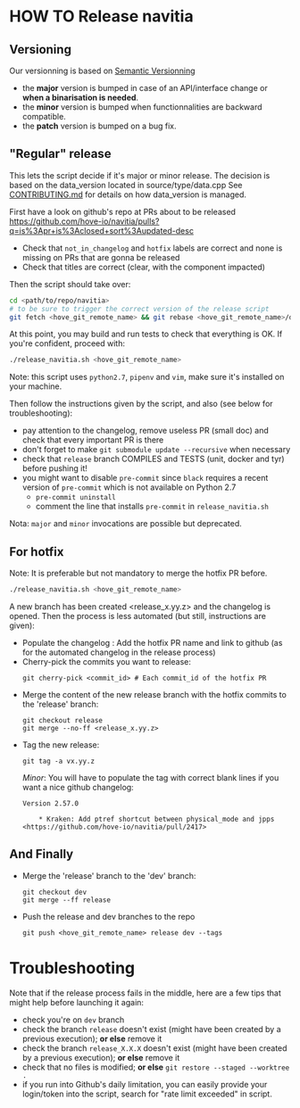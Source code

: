# HOW TO Release navitia

## Versioning

Our versionning is based on [Semantic Versionning](nhttps://semver.org/)
* the **major** version is bumped in case of an API/interface change or **when a binarisation is needed**.
* the **minor** version is bumped when functionnalities are backward compatible.
* the **patch** version is bumped on a bug fix.

## "Regular" release

This lets the script decide if it's major or minor release.
The decision is based on the data_version located in source/type/data.cpp
See [CONTRIBUTING.md](CONTRIBUTING.md) for details on how data_version is managed.

First have a look on github's repo at PRs about to be released https://github.com/hove-io/navitia/pulls?q=is%3Apr+is%3Aclosed+sort%3Aupdated-desc
* Check that `not_in_changelog` and `hotfix` labels are correct and none is missing on PRs that are gonna be released
* Check that titles are correct (clear, with the component impacted)

Then the script should take over:
```sh
cd <path/to/repo/navitia>
# to be sure to trigger the correct version of the release script
git fetch <hove_git_remote_name> && git rebase <hove_git_remote_name>/dev dev
```
At this point, you may build and run tests to check that everything is OK. If you're confident, proceed with:
```sh
./release_navitia.sh <hove_git_remote_name>
```
Note: this script uses `python2.7`, `pipenv` and `vim`, make sure it's installed on your machine.

Then follow the instructions given by the script, and also (see below for troubleshooting):
* pay attention to the changelog, remove useless PR (small doc) and check that every important PR is there
* don't forget to make `git submodule update --recursive` when necessary
* check that `release` branch COMPILES and TESTS (unit, docker and tyr) before pushing it!
* you might want to disable `pre-commit` since `black` requires a recent version of `pre-commit` which is not available on Python 2.7
	* `pre-commit uninstall`
	* comment the line that installs `pre-commit` in `release_navitia.sh`

Nota: `major` and `minor` invocations are possible but deprecated.

## For hotfix

Note: It is preferable but not mandatory to merge the hotfix PR before.
```sh
./release_navitia.sh <hove_git_remote_name>
```
A new branch has been created <release_x.yy.z> and the changelog is opened.
Then the process is less automated (but still, instructions are given):
* Populate the changelog :
	Add the hotfix PR name and link to github (as for the automated changelog in the release process)
* Cherry-pick the commits you want to release:
	```
	git cherry-pick <commit_id> # Each commit_id of the hotfix PR
	```
* Merge the content of the new release branch with the hotfix commits to the 'release' branch:
	```
	git checkout release
	git merge --no-ff <release_x.yy.z>
	```
* Tag the new release:
	```
	git tag -a vx.yy.z
	```
    _Minor_: You will have to populate the tag with correct blank lines if you want a nice github changelog:
    ```
    Version 2.57.0

        * Kraken: Add ptref shortcut between physical_mode and jpps  <https://github.com/hove-io/navitia/pull/2417>
    ```

## And Finally

* Merge the 'release' branch to the 'dev' branch:
	```
	git checkout dev
	git merge --ff release
	```
* Push the release and dev branches to the repo
	```
	git push <hove_git_remote_name> release dev --tags
	```

# Troubleshooting
Note that if the release process fails in the middle, here are a few tips that might help before launching it again:

- check you're on `dev` branch
- check the branch `release` doesn't exist (might have been created by a previous execution); **or else** remove it
- check the branch `release_X.X.X` doesn't exist (might have been created by a previous execution); **or else** remove it
- check that no files is modified; **or else** `git restore --staged --worktree .`
- if you run into Github's daily limitation, you can easily provide your login/token into the script, search for "rate limit exceeded" in script.
